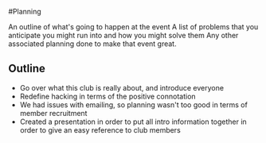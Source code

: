 #Planning

An outline of what's going to happen at the event
A list of problems that you anticipate you might run into and how you might solve them
Any other associated planning done to make that event great.

## Outline

- Go over what this club is really about, and introduce everyone
- Redefine hacking in terms of the positive connotation
- We had issues with emailing, so planning wasn't too good in terms of
  member recruitment
- Created a presentation in order to put all intro information together in order
  to give an easy reference to club members
  
